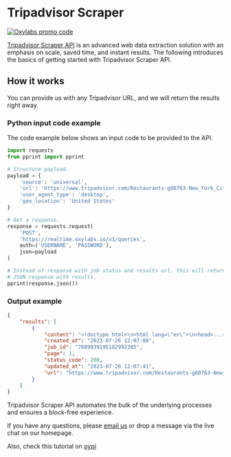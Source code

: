 # Tripadvisor Scraper

[![Oxylabs promo code](https://user-images.githubusercontent.com/129506779/250792357-8289e25e-9c36-4dc0-a5e2-2706db797bb5.png)](https://oxylabs.go2cloud.org/aff_c?offer_id=7&aff_id=877&url_id=112)

[<u>Tripadvisor Scraper API</u>](https://oxylabs.io/products/scraper-api/web/tripadvisor) is an advanced web data extraction solution with an emphasis on scale, saved time, and instant results. The following introduces the basics of getting started with Tripadvisor Scraper API.

## How it works

You can provide us with any Tripadvisor URL, and we will return the results right away.

### Python input code example

The code example below shows an input code to be provided to the API.

```python
import requests
from pprint import pprint

# Structure payload.
payload = {
    'source': 'universal',
    'url': 'https://www.tripadvisor.com/Restaurants-g60763-New_York_City_New_York.html',
    'user_agent_type': 'desktop',
    'geo_location': 'United States'
}

# Get a response.
response = requests.request(
    'POST',
    'https://realtime.oxylabs.io/v1/queries',
    auth=('USERNAME', 'PASSWORD'),
    json=payload
)

# Instead of response with job status and results url, this will return the
# JSON response with results.
pprint(response.json())
```
### Output example

```json
{
    "results": [
        {
            "content": "<!doctype html>\n<html lang=\"en\">\n<head>...</script></body>\n</html>\n",
            "created_at": "2023-07-26 12:07:08",
            "job_id": "7089939195182992385",
            "page": 1,
            "status_code": 200,
            "updated_at": "2023-07-26 12:07:41",
            "url": "https://www.tripadvisor.com/Restaurants-g60763-New_York_City_New_York.html"
        }
    ]
}
```

Tripadvisor Scraper API automates the bulk of the underlying processes and ensures a block-free experience. 

If you have any questions, please [email us](mailto:support@oxylabs.io) or drop a message via the live chat on our homepage.

Also, check this tutorial on [pypi](https://pypi.org/project/Tripadvisor-scraper/)
